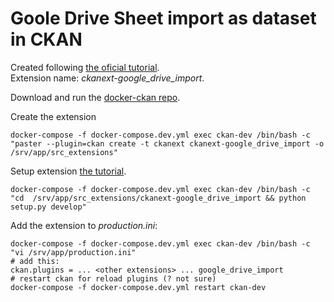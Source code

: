 # Goole Drive Sheet import as dataset in CKAN

Created following [the oficial tutorial](https://docs.ckan.org/en/2.8/extensions/tutorial.html#installing-the-extension).  
Extension name: _ckanext-google_drive_import_.  

Download and run the [docker-ckan repo](https://github.com/okfn/docker-ckan).  

Create the extension
```
docker-compose -f docker-compose.dev.yml exec ckan-dev /bin/bash -c "paster --plugin=ckan create -t ckanext ckanext-google_drive_import -o /srv/app/src_extensions"
```

Setup extension [the tutorial](https://docs.ckan.org/en/2.8/extensions/tutorial.html#installing-the-extension).  

```
docker-compose -f docker-compose.dev.yml exec ckan-dev /bin/bash -c "cd  /srv/app/src_extensions/ckanext-google_drive_import && python setup.py develop"
```

Add the extension to _production.ini_:

```
docker-compose -f docker-compose.dev.yml exec ckan-dev /bin/bash -c "vi /srv/app/production.ini"
# add this:
ckan.plugins = ... <other extensions> ... google_drive_import
# restart ckan for reload plugins (? not sure)
docker-compose -f docker-compose.dev.yml restart ckan-dev

```



```
```
```
```
```
```
```
```
```